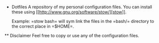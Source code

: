 * Dotfiles
  A repository of my personal configuration files. You can install
  these using [[http://www.gnu.org/software/stow/][stow]].

  Example: =stow bash= will sym link the files in
  the =bash/= directory to the correct place in =$HOME=.

** Disclaimer
   Feel free to copy or use any of the configuration files.
